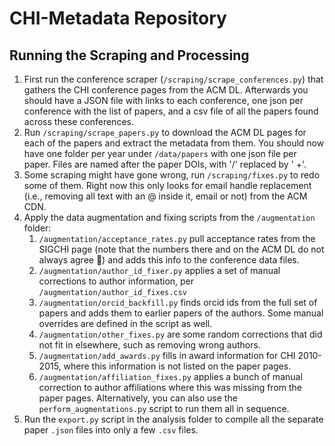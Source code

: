 # CHI-Metadata Repository



## Running the Scraping and Processing

1) First run the conference scraper (`/scraping/scrape_conferences.py`) that gathers the CHI conference pages from the ACM DL. Afterwards you should have a JSON file with links to each conference, one json per conference with the list of papers, and a csv file of all the papers found across these conferences.
2) Run `/scraping/scrape_papers.py` to download the ACM DL pages for each of the papers and extract the metadata from them. You should now have one folder per year under `/data/papers` with one json file per paper. Files are named after the paper DOIs, with '/' replaced by ' +'.
3) Some scraping might have gone wrong, run `/scraping/fixes.py` to redo some of them. Right now this only looks for email handle replacement (i.e., removing all text with an @ inside it, email or not) from the ACM CDN.
4) Apply the data augmentation and fixing scripts from the `/augmentation` folder:
    1) `/augmentation/acceptance_rates.py` pull acceptance rates from the SIGCHI page (note that the numbers there and on the ACM DL do not always agree 🤷‍) and adds this info to the conference data files.
    2) `/augmentation/author_id_fixer.py` applies a set of manual corrections to author information, per `/augmentation/author_id_fixes.csv`
    3) `/augmentation/orcid_backfill.py` finds orcid ids from the full set of papers and adds them to earlier papers of the authors. Some manual overrides are defined in the script as well.
    4) `/augmentation/other_fixes.py` are some random corrections that did not fit in elsewhere, such as removing wrong authors.
    5) `/augmentation/add_awards.py` fills in award information for CHI 2010-2015, where this information is not listed on the paper pages.
    6) `/augmentation/affiliation_fixes.py` applies a bunch of manual correction to author affiliations where this was missing from the paper pages.
  Alternatively, you can also use the `perform_augmentations.py` script to run them all in sequence.
5) Run the `export.py` script in the analysis folder to compile all the separate paper `.json` files into only a few `.csv` files.
